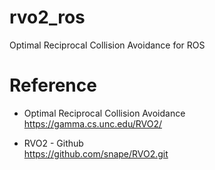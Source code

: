 # rvo2_ros
Optimal Reciprocal Collision Avoidance for ROS

# Reference
* Optimal Reciprocal Collision Avoidance   
    https://gamma.cs.unc.edu/RVO2/
    
* RVO2 - Github   
    https://github.com/snape/RVO2.git